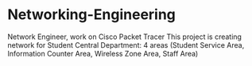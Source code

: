 # Networking-Engineering
Network Engineer, work on Cisco Packet Tracer
This project is creating network for Student Central Department: 4 areas (Student Service Area, Information Counter Area, Wireless Zone Area, Staff Area)
